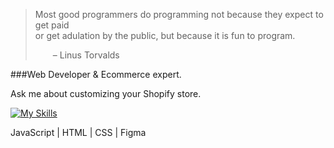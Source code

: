 
>Most good programmers do programming not because they expect to get paid <br />
or get adulation by the public, but because it is fun to program.
>
>  – Linus Torvalds


###Web Developer & Ecommerce expert.  

Ask me about customizing your Shopify store.


[![My Skills](https://skillicons.dev/icons?i=js,html,css,figma)](https://skillicons.dev) 

JavaScript | HTML | CSS | Figma


